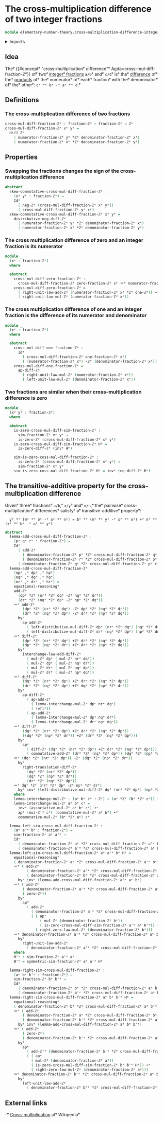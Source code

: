 # The cross-multiplication difference of two integer fractions

```agda
module elementary-number-theory.cross-multiplication-difference-integer-fractionsᵉ where
```

<details><summary>Imports</summary>

```agda
open import elementary-number-theory.addition-integersᵉ
open import elementary-number-theory.difference-integersᵉ
open import elementary-number-theory.integer-fractionsᵉ
open import elementary-number-theory.integersᵉ
open import elementary-number-theory.multiplication-integersᵉ

open import foundation.action-on-identifications-functionsᵉ
open import foundation.dependent-pair-typesᵉ
open import foundation.identity-typesᵉ
open import foundation.negationᵉ
open import foundation.propositionsᵉ
```

</details>

## Idea

Theᵉ
{{#conceptᵉ "cross-multiplicationᵉ difference"ᵉ Agda=cross-mul-diff-fraction-ℤᵉ}} ofᵉ
twoᵉ [integerᵉ fractions](elementary-number-theory.integer-fractions.mdᵉ) `a/b`ᵉ andᵉ
`c/d`ᵉ isᵉ theᵉ [difference](elementary-number-theory.difference-integers.mdᵉ) ofᵉ
theᵉ [products](elementary-number-theory.multiplication-integers.mdᵉ) ofᵉ theᵉ
numeratorᵉ ofᵉ eachᵉ fractionᵉ with theᵉ denominatorᵉ ofᵉ theᵉ otherᵉ: `cᵉ *ᵉ bᵉ -ᵉ aᵉ *ᵉ d`.ᵉ

## Definitions

### The cross-multiplication difference of two fractions

```agda
cross-mul-diff-fraction-ℤᵉ : fraction-ℤᵉ → fraction-ℤᵉ → ℤᵉ
cross-mul-diff-fraction-ℤᵉ xᵉ yᵉ =
  diff-ℤᵉ
    ( numerator-fraction-ℤᵉ yᵉ *ℤᵉ denominator-fraction-ℤᵉ xᵉ)
    ( numerator-fraction-ℤᵉ xᵉ *ℤᵉ denominator-fraction-ℤᵉ yᵉ)
```

## Properties

### Swapping the fractions changes the sign of the cross-multiplication difference

```agda
abstract
  skew-commutative-cross-mul-diff-fraction-ℤᵉ :
    (xᵉ yᵉ : fraction-ℤᵉ) →
    Idᵉ
      ( neg-ℤᵉ (cross-mul-diff-fraction-ℤᵉ xᵉ yᵉ))
      ( cross-mul-diff-fraction-ℤᵉ yᵉ xᵉ)
  skew-commutative-cross-mul-diff-fraction-ℤᵉ xᵉ yᵉ =
    distributive-neg-diff-ℤᵉ
      ( numerator-fraction-ℤᵉ yᵉ *ℤᵉ denominator-fraction-ℤᵉ xᵉ)
      ( numerator-fraction-ℤᵉ xᵉ *ℤᵉ denominator-fraction-ℤᵉ yᵉ)
```

### The cross multiplication difference of zero and an integer fraction is its numerator

```agda
module _
  (xᵉ : fraction-ℤᵉ)
  where

  abstract
    cross-mul-diff-zero-fraction-ℤᵉ :
      cross-mul-diff-fraction-ℤᵉ zero-fraction-ℤᵉ xᵉ ＝ᵉ numerator-fraction-ℤᵉ xᵉ
    cross-mul-diff-zero-fraction-ℤᵉ =
      ( right-unit-law-add-ℤᵉ (numerator-fraction-ℤᵉ xᵉ *ℤᵉ one-ℤᵉ)) ∙ᵉ
      ( right-unit-law-mul-ℤᵉ (numerator-fraction-ℤᵉ xᵉ))
```

### The cross multiplication difference of one and an integer fraction is the difference of its numerator and denominator

```agda
module _
  (xᵉ : fraction-ℤᵉ)
  where

  abstract
    cross-mul-diff-one-fraction-ℤᵉ :
      Idᵉ
        ( cross-mul-diff-fraction-ℤᵉ one-fraction-ℤᵉ xᵉ)
        ( (numerator-fraction-ℤᵉ xᵉ) -ℤᵉ (denominator-fraction-ℤᵉ xᵉ))
    cross-mul-diff-one-fraction-ℤᵉ =
      ap-diff-ℤᵉ
        ( right-unit-law-mul-ℤᵉ (numerator-fraction-ℤᵉ xᵉ))
        ( left-unit-law-mul-ℤᵉ (denominator-fraction-ℤᵉ xᵉ))
```

### Two fractions are similar when their cross-multiplication difference is zero

```agda
module _
  (xᵉ yᵉ : fraction-ℤᵉ)
  where

  abstract
    is-zero-cross-mul-diff-sim-fraction-ℤᵉ :
      sim-fraction-ℤᵉ xᵉ yᵉ →
      is-zero-ℤᵉ (cross-mul-diff-fraction-ℤᵉ xᵉ yᵉ)
    is-zero-cross-mul-diff-sim-fraction-ℤᵉ Hᵉ =
      is-zero-diff-ℤᵉ (invᵉ Hᵉ)

    sim-is-zero-coss-mul-diff-fraction-ℤᵉ :
      is-zero-ℤᵉ (cross-mul-diff-fraction-ℤᵉ xᵉ yᵉ) →
      sim-fraction-ℤᵉ xᵉ yᵉ
    sim-is-zero-coss-mul-diff-fraction-ℤᵉ Hᵉ = invᵉ (eq-diff-ℤᵉ Hᵉ)
```

## The transitive-additive property for the cross-multiplication difference

Givenᵉ threeᵉ fractionsᵉ `a/b`,ᵉ `x/y`ᵉ andᵉ `m/n`,ᵉ theᵉ pairwiseᵉ cross-multiplicationᵉ
differencesᵉ satisfyᵉ aᵉ transitive-additiveᵉ propertyᵉ:

```text
  yᵉ *ᵉ (mᵉ *ᵉ bᵉ -ᵉ aᵉ *ᵉ nᵉ) = bᵉ *ᵉ (mᵉ *ᵉ yᵉ -ᵉ xᵉ *ᵉ nᵉ) +ᵉ nᵉ *ᵉ (xᵉ *ᵉ bᵉ -ᵉ aᵉ *ᵉ yᵉ)
```

```agda
abstract
  lemma-add-cross-mul-diff-fraction-ℤᵉ :
    (pᵉ qᵉ rᵉ : fraction-ℤᵉ) →
    Idᵉ
      ( add-ℤᵉ
        ( denominator-fraction-ℤᵉ pᵉ *ℤᵉ cross-mul-diff-fraction-ℤᵉ qᵉ rᵉ)
        ( denominator-fraction-ℤᵉ rᵉ *ℤᵉ cross-mul-diff-fraction-ℤᵉ pᵉ qᵉ))
      ( denominator-fraction-ℤᵉ qᵉ *ℤᵉ cross-mul-diff-fraction-ℤᵉ pᵉ rᵉ)
  lemma-add-cross-mul-diff-fraction-ℤᵉ
    (npᵉ ,ᵉ dpᵉ ,ᵉ hpᵉ)
    (nqᵉ ,ᵉ dqᵉ ,ᵉ hqᵉ)
    (nrᵉ ,ᵉ drᵉ ,ᵉ hrᵉ) =
    equational-reasoningᵉ
    add-ℤᵉ
      (dpᵉ *ℤᵉ (nrᵉ *ℤᵉ dqᵉ -ℤᵉ nqᵉ *ℤᵉ drᵉ))
      (drᵉ *ℤᵉ (nqᵉ *ℤᵉ dpᵉ -ℤᵉ npᵉ *ℤᵉ dqᵉ))
    ＝ᵉ add-ℤᵉ
        (dpᵉ *ℤᵉ (nrᵉ *ℤᵉ dqᵉ) -ℤᵉ dpᵉ *ℤᵉ (nqᵉ *ℤᵉ drᵉ))
        (drᵉ *ℤᵉ (nqᵉ *ℤᵉ dpᵉ) -ℤᵉ drᵉ *ℤᵉ (npᵉ *ℤᵉ dqᵉ))
      byᵉ
        ap-add-ℤᵉ
          ( left-distributive-mul-diff-ℤᵉ dpᵉ (nrᵉ *ℤᵉ dqᵉ) (nqᵉ *ℤᵉ drᵉ))
          ( left-distributive-mul-diff-ℤᵉ drᵉ (nqᵉ *ℤᵉ dpᵉ) (npᵉ *ℤᵉ dqᵉ))
    ＝ᵉ diff-ℤᵉ
        (dpᵉ *ℤᵉ (nrᵉ *ℤᵉ dqᵉ) +ℤᵉ drᵉ *ℤᵉ (nqᵉ *ℤᵉ dpᵉ))
        (dpᵉ *ℤᵉ (nqᵉ *ℤᵉ drᵉ) +ℤᵉ drᵉ *ℤᵉ (npᵉ *ℤᵉ dqᵉ))
      byᵉ
        interchange-law-add-diff-ℤᵉ
          ( mul-ℤᵉ dpᵉ ( mul-ℤᵉ nrᵉ dqᵉ))
          ( mul-ℤᵉ dpᵉ ( mul-ℤᵉ nqᵉ drᵉ))
          ( mul-ℤᵉ drᵉ ( mul-ℤᵉ nqᵉ dpᵉ))
          ( mul-ℤᵉ drᵉ ( mul-ℤᵉ npᵉ dqᵉ))
    ＝ᵉ diff-ℤᵉ
        (dqᵉ *ℤᵉ (nrᵉ *ℤᵉ dpᵉ) +ℤᵉ drᵉ *ℤᵉ (nqᵉ *ℤᵉ dpᵉ))
        (drᵉ *ℤᵉ (nqᵉ *ℤᵉ dpᵉ) +ℤᵉ dqᵉ *ℤᵉ (npᵉ *ℤᵉ drᵉ))
      byᵉ
        ap-diff-ℤᵉ
          ( ap-add-ℤᵉ
            ( lemma-interchange-mul-ℤᵉ dpᵉ nrᵉ dqᵉ)
            ( reflᵉ))
          ( ap-add-ℤᵉ
            ( lemma-interchange-mul-ℤᵉ dpᵉ nqᵉ drᵉ)
            ( lemma-interchange-mul-ℤᵉ drᵉ npᵉ dqᵉ))
    ＝ᵉ diff-ℤᵉ
        (dqᵉ *ℤᵉ (nrᵉ *ℤᵉ dpᵉ) +ℤᵉ drᵉ *ℤᵉ (nqᵉ *ℤᵉ dpᵉ))
        ((dqᵉ *ℤᵉ (npᵉ *ℤᵉ drᵉ)) +ℤᵉ (drᵉ *ℤᵉ (nqᵉ *ℤᵉ dpᵉ)))
      byᵉ
        apᵉ
          ( diff-ℤᵉ (dqᵉ *ℤᵉ (nrᵉ *ℤᵉ dpᵉ) +ℤᵉ drᵉ *ℤᵉ (nqᵉ *ℤᵉ dpᵉ)))
          ( commutative-add-ℤᵉ (drᵉ *ℤᵉ (nqᵉ *ℤᵉ dpᵉ)) (dqᵉ *ℤᵉ (npᵉ *ℤᵉ drᵉ)))
    ＝ᵉ (dqᵉ *ℤᵉ (nrᵉ *ℤᵉ dpᵉ)) -ℤᵉ (dqᵉ *ℤᵉ (npᵉ *ℤᵉ drᵉ))
      byᵉ
        right-translation-diff-ℤᵉ
          (dqᵉ *ℤᵉ (nrᵉ *ℤᵉ dpᵉ))
          (dqᵉ *ℤᵉ (npᵉ *ℤᵉ drᵉ))
          (drᵉ *ℤᵉ (nqᵉ *ℤᵉ dpᵉ))
    ＝ᵉ dqᵉ *ℤᵉ (nrᵉ *ℤᵉ dpᵉ -ℤᵉ npᵉ *ℤᵉ drᵉ)
      byᵉ invᵉ (left-distributive-mul-diff-ℤᵉ dqᵉ (nrᵉ *ℤᵉ dpᵉ) (npᵉ *ℤᵉ drᵉ))
    where
    lemma-interchange-mul-ℤᵉ : (aᵉ bᵉ cᵉ : ℤᵉ) → (aᵉ *ℤᵉ (bᵉ *ℤᵉ cᵉ)) ＝ᵉ (cᵉ *ℤᵉ (bᵉ *ℤᵉ aᵉ))
    lemma-interchange-mul-ℤᵉ aᵉ bᵉ cᵉ =
      invᵉ (associative-mul-ℤᵉ aᵉ bᵉ cᵉ) ∙ᵉ
      apᵉ (mul-ℤ'ᵉ cᵉ) (commutative-mul-ℤᵉ aᵉ bᵉ) ∙ᵉ
      commutative-mul-ℤᵉ (bᵉ *ℤᵉ aᵉ) cᵉ

  lemma-left-sim-cross-mul-diff-fraction-ℤᵉ :
    (aᵉ a'ᵉ bᵉ : fraction-ℤᵉ) →
    sim-fraction-ℤᵉ aᵉ a'ᵉ →
    Idᵉ
      ( denominator-fraction-ℤᵉ aᵉ *ℤᵉ cross-mul-diff-fraction-ℤᵉ a'ᵉ bᵉ)
      ( denominator-fraction-ℤᵉ a'ᵉ *ℤᵉ cross-mul-diff-fraction-ℤᵉ aᵉ bᵉ)
  lemma-left-sim-cross-mul-diff-fraction-ℤᵉ aᵉ a'ᵉ bᵉ Hᵉ =
    equational-reasoningᵉ
    ( denominator-fraction-ℤᵉ aᵉ *ℤᵉ cross-mul-diff-fraction-ℤᵉ a'ᵉ bᵉ)
    ＝ᵉ ( add-ℤᵉ
          ( denominator-fraction-ℤᵉ a'ᵉ *ℤᵉ cross-mul-diff-fraction-ℤᵉ aᵉ bᵉ)
          ( denominator-fraction-ℤᵉ bᵉ *ℤᵉ cross-mul-diff-fraction-ℤᵉ a'ᵉ aᵉ))
      byᵉ invᵉ (lemma-add-cross-mul-diff-fraction-ℤᵉ a'ᵉ aᵉ bᵉ)
    ＝ᵉ ( add-ℤᵉ
        ( denominator-fraction-ℤᵉ a'ᵉ *ℤᵉ cross-mul-diff-fraction-ℤᵉ aᵉ bᵉ)
        ( zero-ℤᵉ))
      byᵉ
        apᵉ
          ( add-ℤᵉ
            ( denominator-fraction-ℤᵉ a'ᵉ *ℤᵉ cross-mul-diff-fraction-ℤᵉ aᵉ bᵉ))
            ( ( apᵉ
                ( mul-ℤᵉ (denominator-fraction-ℤᵉ bᵉ))
                ( is-zero-cross-mul-diff-sim-fraction-ℤᵉ a'ᵉ aᵉ H'ᵉ)) ∙ᵉ
              ( right-zero-law-mul-ℤᵉ (denominator-fraction-ℤᵉ bᵉ)))
    ＝ᵉ denominator-fraction-ℤᵉ a'ᵉ *ℤᵉ cross-mul-diff-fraction-ℤᵉ aᵉ bᵉ
      byᵉ
        right-unit-law-add-ℤᵉ
          ( denominator-fraction-ℤᵉ a'ᵉ *ℤᵉ cross-mul-diff-fraction-ℤᵉ aᵉ bᵉ)
    where
    H'ᵉ : sim-fraction-ℤᵉ a'ᵉ aᵉ
    H'ᵉ = symmetric-sim-fraction-ℤᵉ aᵉ a'ᵉ Hᵉ

  lemma-right-sim-cross-mul-diff-fraction-ℤᵉ :
    (aᵉ bᵉ b'ᵉ : fraction-ℤᵉ) →
    sim-fraction-ℤᵉ bᵉ b'ᵉ →
    Idᵉ
      ( denominator-fraction-ℤᵉ bᵉ *ℤᵉ cross-mul-diff-fraction-ℤᵉ aᵉ b'ᵉ)
      ( denominator-fraction-ℤᵉ b'ᵉ *ℤᵉ cross-mul-diff-fraction-ℤᵉ aᵉ bᵉ)
  lemma-right-sim-cross-mul-diff-fraction-ℤᵉ aᵉ bᵉ b'ᵉ Hᵉ =
    equational-reasoningᵉ
    ( denominator-fraction-ℤᵉ bᵉ *ℤᵉ cross-mul-diff-fraction-ℤᵉ aᵉ b'ᵉ)
    ＝ᵉ ( add-ℤᵉ
        ( denominator-fraction-ℤᵉ aᵉ *ℤᵉ cross-mul-diff-fraction-ℤᵉ bᵉ b'ᵉ)
        ( denominator-fraction-ℤᵉ b'ᵉ *ℤᵉ cross-mul-diff-fraction-ℤᵉ aᵉ bᵉ))
      byᵉ invᵉ (lemma-add-cross-mul-diff-fraction-ℤᵉ aᵉ bᵉ b'ᵉ)
    ＝ᵉ ( add-ℤᵉ
        ( zero-ℤᵉ)
        ( denominator-fraction-ℤᵉ b'ᵉ *ℤᵉ cross-mul-diff-fraction-ℤᵉ aᵉ bᵉ))
      byᵉ
        apᵉ
          ( add-ℤ'ᵉ (denominator-fraction-ℤᵉ b'ᵉ *ℤᵉ cross-mul-diff-fraction-ℤᵉ aᵉ bᵉ))
          ( ( apᵉ
            ( mul-ℤᵉ (denominator-fraction-ℤᵉ aᵉ))
            ( is-zero-cross-mul-diff-sim-fraction-ℤᵉ bᵉ b'ᵉ Hᵉ)) ∙ᵉ
            ( right-zero-law-mul-ℤᵉ (denominator-fraction-ℤᵉ aᵉ)))
    ＝ᵉ denominator-fraction-ℤᵉ b'ᵉ *ℤᵉ cross-mul-diff-fraction-ℤᵉ aᵉ bᵉ
      byᵉ
        left-unit-law-add-ℤᵉ
          ( denominator-fraction-ℤᵉ b'ᵉ *ℤᵉ cross-mul-diff-fraction-ℤᵉ aᵉ bᵉ)
```

## External links

-ᵉ [Cross-multiplication](https://en.wikipedia.org/wiki/Cross-multiplicationᵉ) atᵉ
  Wikipediaᵉ